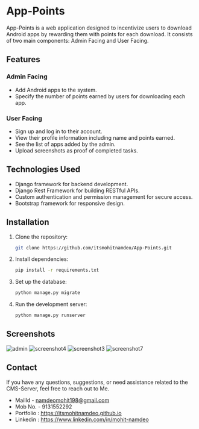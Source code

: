 # App-Points

App-Points is a web application designed to incentivize users to download Android apps by rewarding them with points for each download. It consists of two main components: Admin Facing and User Facing.

## Features

### Admin Facing
- Add Android apps to the system.
- Specify the number of points earned by users for downloading each app.

### User Facing
- Sign up and log in to their account.
- View their profile information including name and points earned.
- See the list of apps added by the admin.
- Upload screenshots as proof of completed tasks.

## Technologies Used
- Django framework for backend development.
- Django Rest Framework for building RESTful APIs.
- Custom authentication and permission management for secure access.
- Bootstrap framework for responsive design.

## Installation
1. Clone the repository:

   ```bash
   git clone https://github.com/itsmohitnamdeo/App-Points.git
   ```

2. Install dependencies:

   ```bash
   pip install -r requirements.txt
   ```

3. Set up the database:

   ```bash
   python manage.py migrate
   ```

4. Run the development server:

   ```bash
   python manage.py runserver
   ```


## Screenshots

![admin](https://github.com/itsmohitnamdeo/App-Points/assets/85800451/1659fe0a-24bc-4db8-a72a-202250786006)
![screenshot4](https://github.com/itsmohitnamdeo/App-Points/assets/85800451/22ec0e5e-09d8-4260-ac1a-9981e6c6a40c)
![screenshot3](https://github.com/itsmohitnamdeo/App-Points/assets/85800451/c0ec3788-65bc-475e-a050-1876444a281e)
![screenshot7](https://github.com/itsmohitnamdeo/App-Points/assets/85800451/02486cd4-6ab5-470c-8f98-85093c867dde)


## Contact

If you have any questions, suggestions, or need assistance related to the CMS-Server, feel free to reach out to Me.

- MailId - namdeomohit198@gmail.com
- Mob No. - 9131552292
- Portfolio : https://itsmohitnamdeo.github.io
- Linkedin : https://www.linkedin.com/in/mohit-namdeo
